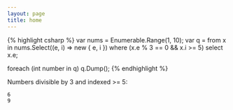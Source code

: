 ```yaml
---
layout: page
title: home
---
```


{% highlight csharp %}
var nums = Enumerable.Range(1, 10);
var q =
  from x in nums.Select((e, i) => new { e, i })
  where (x.e % 3 == 0 && x.i >= 5)
  select x.e;

foreach (int number in q)
  q.Dump();
{% endhighlight %}

Numbers divisible by 3 and indexed >= 5:

```
6
9
```
